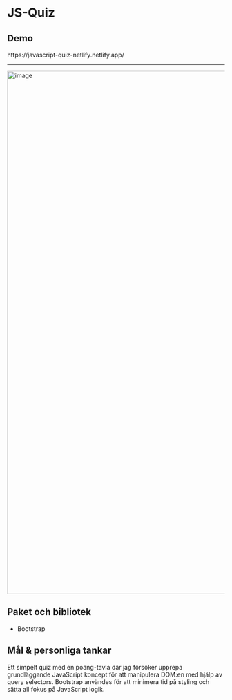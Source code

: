<h1> JS-Quiz</h2>
<h2>Demo</h2>
https://javascript-quiz-netlify.netlify.app/
<hr>
<img width="1211" alt="image" src="https://user-images.githubusercontent.com/71407043/236856505-4b3d816f-2717-4ac1-b814-62c879017cab.png">
<h2>Paket och bibliotek</h2>
<ul>
<li>Bootstrap</li>
</ul>
<h2>Mål & personliga tankar</h2>
<p>Ett simpelt quiz med en poäng-tavla där jag försöker upprepa grundläggande JavaScript koncept för att manipulera DOM:en med hjälp av query selectors. Bootstrap användes för att minimera tid på styling och sätta all fokus på JavaScript logik. </p>

